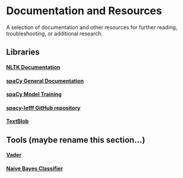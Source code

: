 # Documentation and Resources
A selection of documentation and other resources for further reading, troubleshooting, or additional research.

## Libraries

#### <a name="nltk"></a>[NLTK Documentation](https://www.nltk.org/)


#### <a name="spacy"></a>[spaCy General Documentation](https://spacy.io/api/doc)

#### [spaCy Model Training](https://spacy.io/usage/training)

#### [spacy-lefff GitHub repository](https://github.com/sammous/spacy-lefff)

#### <a name="blob"></a>[TextBlob](https://textblob.readthedocs.io/en/dev/)

## Tools (maybe rename this section...)

#### <a name="vader"></a>[Vader](https://www.nltk.org/api/nltk.sentiment.html#module-nltk.sentiment.vader)

#### <a name="naive"></a>[Naive Bayes Classifier](https://www.nltk.org/api/nltk.sentiment.html#module-nltk.sentiment.sentiment_analyzer)
